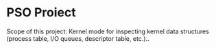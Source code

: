 # PSO Proiect
 
Scope of this project:
Kernel mode for inspecting kernel data structures (process table, I/O queues, descriptor table, etc.)..
